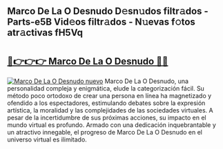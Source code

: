 ## Marco De La O Desnudo D𝚎sn𝚞dos filtr𝚊dos - Parts-e5B Vid𝚎os filtr𝚊dos - N𝚞evas f𝚘tos atr𝚊ctivas fH5Vq

# <h2><a href="http://mb1hdf.tromn.icu/?c=Marco+De+La+O+Desnudo">🔗👉👉👉 Marco De La O Desnudo 🔗🔗</a></h2>

[![Marco De La O Desnudo nuevo](https://i.imgur.com/pEAQMta.gif)](http://mb1hdf.tromn.icu/?c=Marco+De+La+O+Desnudo)
Marco De La O Desnudo, una personalidad compleja y enigmática, elude la categorización fácil. Su método poco ortodoxo de crear una persona en línea ha magnetizado y ofendido a los espectadores, estimulando debates sobre la expresión artística, la moralidad y las complejidades de las sociedades virtuales. A pesar de la incertidumbre de sus próximas acciones, su impacto en el mundo virtual es profundo. Armado con una dedicación inquebrantable y un atractivo innegable, el progreso de Marco De La O Desnudo en el universo virtual es ilimitado.
